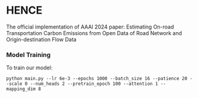 # HENCE
The official implementation of AAAI 2024 paper: Estimating On-road Transportation Carbon Emissions from Open Data of Road Network and Origin-destination Flow Data

### Model Training
To train our model:
```
python main.py --lr 6e-3 --epochs 1000 --batch_size 16 --patience 20 --scale 0 --num_heads 2 --pretrain_epoch 100 --attention 1 --mapping_dim 8

